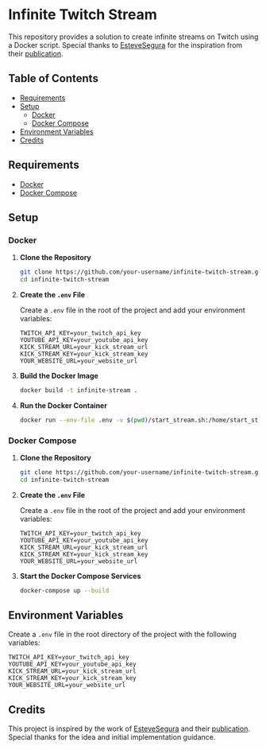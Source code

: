 # Infinite Twitch Stream

This repository provides a solution to create infinite streams on Twitch using a Docker script. Special thanks to [EsteveSegura](https://github.com/EsteveSegura) for the inspiration from their [publication](https://x.com/girlazote/status/1803181481059340443).

## Table of Contents

- [Requirements](#requirements)
- [Setup](#setup)
  - [Docker](#docker)
  - [Docker Compose](#docker-compose)
- [Environment Variables](#environment-variables)
- [Credits](#credits)

## Requirements

- [Docker](https://docs.docker.com/get-docker/)
- [Docker Compose](https://docs.docker.com/compose/install/)

## Setup

### Docker

1. **Clone the Repository**

    ```bash
    git clone https://github.com/your-username/infinite-twitch-stream.git
    cd infinite-twitch-stream
    ```

2. **Create the `.env` File**

    Create a `.env` file in the root of the project and add your environment variables:

    ```env
    TWITCH_API_KEY=your_twitch_api_key
    YOUTUBE_API_KEY=your_youtube_api_key
    KICK_STREAM_URL=your_kick_stream_url
    KICK_STREAM_KEY=your_kick_stream_key
    YOUR_WEBSITE_URL=your_website_url
    ```

3. **Build the Docker Image**

    ```bash
    docker build -t infinite-stream .
    ```

4. **Run the Docker Container**

    ```bash
    docker run --env-file .env -v $(pwd)/start_stream.sh:/home/start_stream.sh infinite-stream
    ```

### Docker Compose

1. **Clone the Repository**

    ```bash
    git clone https://github.com/your-username/infinite-twitch-stream.git
    cd infinite-twitch-stream
    ```

2. **Create the `.env` File**

    Create a `.env` file in the root of the project and add your environment variables:

    ```env
    TWITCH_API_KEY=your_twitch_api_key
    YOUTUBE_API_KEY=your_youtube_api_key
    KICK_STREAM_URL=your_kick_stream_url
    KICK_STREAM_KEY=your_kick_stream_key
    YOUR_WEBSITE_URL=your_website_url
    ```

3. **Start the Docker Compose Services**

    ```bash
    docker-compose up --build
    ```

## Environment Variables

Create a `.env` file in the root directory of the project with the following variables:

```env
TWITCH_API_KEY=your_twitch_api_key
YOUTUBE_API_KEY=your_youtube_api_key
KICK_STREAM_URL=your_kick_stream_url
KICK_STREAM_KEY=your_kick_stream_key
YOUR_WEBSITE_URL=your_website_url
```

## Credits

This project is inspired by the work of [EsteveSegura](https://github.com/EsteveSegura) and their [publication](https://x.com/girlazote/status/1803181481059340443). Special thanks for the idea and initial implementation guidance.
